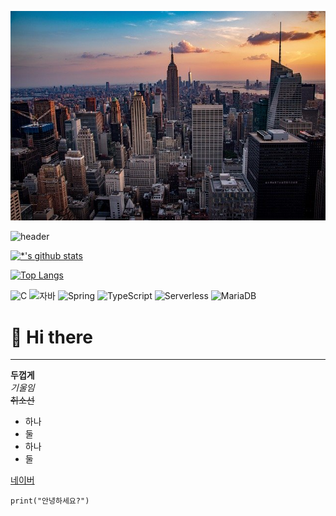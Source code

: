 <img src='images/city.jpg'></img>

![header](https://capsule-render.vercel.app/api?type=egg&color=gradient&height=300&section=header&text=깃허브%20특강&fontSize=90)

[![*'s github stats](https://github-readme-stats.vercel.app/api?username=ssoo0814)](https://github.com/ssoo0814)

[![Top Langs](https://github-readme-stats.vercel.app/api/top-langs/?username=ssoo0814)](https://github.com/ssoo0814/github-readme-stats)

![C](https://img.shields.io/badge/-C-123456?style=flat-square&logo=C&logoColor=black)
![자바](https://img.shields.io/badge/-자바-007396?style=flat&logo=Java&logoColor=ffffff)
![Spring](https://img.shields.io/badge/-Spring-6DB33F?style=for-the-badge&logo=Spring&logoColor=white)
![TypeScript](https://img.shields.io/badge/-TypeScript-3178C6?style=flat-square&logo=TypeScript&logoColor=white)
![Serverless](https://img.shields.io/badge/-Serverless-FD5750?style=flat-square&logo=Serverless&logoColor=magenta)
![MariaDB](https://img.shields.io/badge/-MariaDB-1F305F?style=flat-square&logo=mariadb&logoColor=white)

# 👋 Hi there 
---

**두껍게** <br>
*기울임*<br>
~~취소선~~<br>
* 하나
* 둘
* 하나
* 둘

[네이버](https://naver.com)

```
print("안녕하세요?")
```

